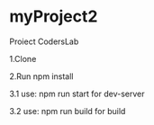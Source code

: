 # myProject2
Proiect CodersLab

1.Clone


2.Run npm install

3.1 use: npm run start for dev-server

3.2 use: npm run build for build
